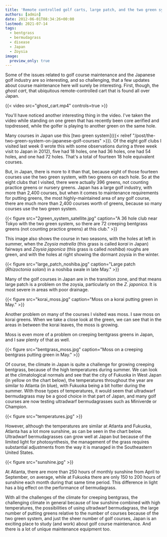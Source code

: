 ```yaml
---
title: 'Remote controlled golf carts, large patch, and the two green system in Japan'
authors: [admin]
date: 2012-06-01T08:34:26+00:00
lastmod: 2021-07-14
tags:
  - bentgrass
  - bermudagrass
  - disease
  - Japan
  - Zoysia
image:
  preview_only: true
---
```


Some of the issues related to golf course maintenance and the Japanese golf industry are so interesting, and so challenging, that a few updates about course maintenance here will surely be interesting. First, though, the *ghost cart*, that ubiquitous remote-controlled cart that is found all over Japan.

{{< video src="ghost_cart.mp4" controls=true >}}

You'll have noticed another interesting thing in the video. I've taken the video while standing on one green that has recently been core aerified and topdressed, while the golfer is playing to another green on the same hole. 

Many courses in Japan use this [two green system]({{< relref "/post/the-two-green-system-on-japanese-golf-courses" >}}). Of the eight golf clubs I visited last week (I wrote this with some observations during a three week visit to Japan in 2012), five had 18 holes, one had 36 holes, one had 54 holes, and one had 72 holes. That's a total of fourteen 18 hole equivalent courses.

But, in Japan, there is more to it than that, because eight of those fourteen courses use the two green system, with two greens on each hole. So at the eight clubs that I visited, there were actually 396 greens, not counting practice greens or nursery greens. Japan has a large golf industry, with more than 2,400 courses, but when it comes to maintenance requirements for putting greens, the most highly-maintained area of any golf course, there are much more than 2,400 courses worth of greens, because so many courses use the two green system.

{{< figure src="2green_system_satellite.jpg" caption="A 36 hole club near Tokyo with the two green system, so there are 72 creeping bentgrass greens (not counting practice greens) at this club." >}}

This image also shows the course in two seasons, with the holes at left in summer, when the *Zoysia matrella* (this grass is called *korai* in Japan) fairways and *Zoysia japonica* (this grass is called *noshiba*) roughs are green, and with the holes at right showing the dormant zoysia in the winter.

{{< figure src="large_patch_noshiba.jpg" caption="Large patch (*Rhizoctonia solani*) in a noshiba swale in late May." >}}

Many of the golf courses in Japan are in the transition zone, and that means large patch is a problem on the zoysia, particularly on the *Z. japonica*. It is most severe in areas with poor drainage. 


{{< figure src="korai_moss.jpg" caption="Moss on a korai putting green in May." >}}

Another problem on many of the courses I visited was moss. I saw moss on korai greens. When we take a close look at the green, we can see that in the areas in between the korai leaves, the moss is growing.

Moss is even more of a problem on creeping bentgrass greens in Japan, and I saw plenty of that as well.

{{< figure src="bentgrass_moss.jpg" caption="Moss on a creeping bentgrass putting green in May." >}}


Of course, the climate in Japan is quite a challenge for growing creeping bentgrass, because of the high temperatures during summer. We can look at the climatological normals and see that the city of Fukuoka in West Japan (in yellow on the chart below), the temperatures throughout the year are similar to Atlanta (in blue), with Fukuoka being a bit hotter during the summer. With those types of temperatures, it would seem that ultradwarf bermudagrass may be a good choice in that part of Japan, and many golf courses are now testing ultradwarf bermudagrasses such as Miniverde or Champion.

{{< figure src="temperatures.jpg" >}}

However, although the temperatures are similar at Atlanta and Fukuoka, Atlanta has a lot more sunshine, as can be seen in the chart below. Ultradwarf bermudagrasses can grow well at Japan but because of the limited light for photosynthesis, the management of the grass requires substantial adjustments from the way it is managed in the Southeastern United States.

{{< figure src="sunshine.jpg" >}}

At Atlanta, there are more than 250 hours of monthly sunshine from April to September, on average, while at Fukuoka there are only 150 to 200 hours of sunshine each month during that same time period. This difference in light has a big effect on the performance of bermudagrass.

With all the challenges of the climate for creeping bentgrass, the challenging climate in general because of low sunshine combined with high temperatures, the possibilities of using ultradwarf bermudagrass, the large number of putting greens relative to the number of courses because of the two green system, and just the sheer number of golf courses, Japan is an exciting place to study (and work) about golf course maintenance. And there is a lot of unique maintenance equipment too.
